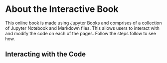 # About the Interactive Book

This online book is made using Jupyter Books and comprises of a collection of Jupyter Notebook and Markdown files. This allows users to interact with and modify the code on each of the pages. Follow the steps follow to see how.

## Interacting with the Code

